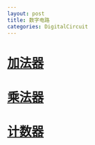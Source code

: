 ```yaml
---
layout: post
title: 数字电路
categories: DigitalCircuit
---
```

  
# [加法器](https://zh.wikipedia.org/wiki/%E5%8A%A0%E6%B3%95%E5%99%A8)
# [乘法器](https://zh.wikipedia.org/wiki/%E4%B9%98%E6%B3%95%E5%99%A8)
# [计数器](https://zh.wikipedia.org/wiki/%E8%AE%A1%E6%95%B0%E5%99%A8)
